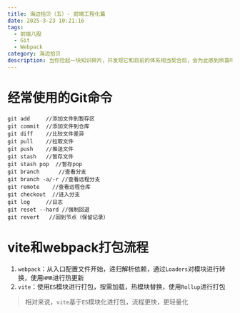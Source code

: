 ```yaml
---
title: 海边拾贝（五）- 前端工程化篇
date: 2025-3-23 10:21:16
tags: 
  - 前端八股
  - Git
  - Webpack
category: 海边拾贝 
description: 当你捡起一块知识碎片，并发现它和目前的体系相当契合后，会为此感到欣喜吗
---
```


# 经常使用的Git命令
```
git add     //添加文件到暂存区
git commit  //添加文件到仓库 
git diff    //比较文件差异
git pull    //拉取文件
git push    //推送文件
git stash   //暂存文件
git stash pop  //暂存pop
git branch      //查看分支
git branch -a/-r //查看远程分支
git remote    //查看远程仓库
git checkout  //进入分支
git log     //日志
git reset --hard //强制回退
git revert   //回到节点（保留记录）
```
# vite和webpack打包流程
1. `webpack`：从入口配置文件开始，递归解析依赖，通过`Loaders`对模块进行转换，使用`HMR`进行热更新
2. `vite`：使用`ES`模块进行打包，按需加载，热模块替换，使用`Rollup`进行打包

>相对来说，`vite`基于`ES`模块化进打包，流程更快，更轻量化

